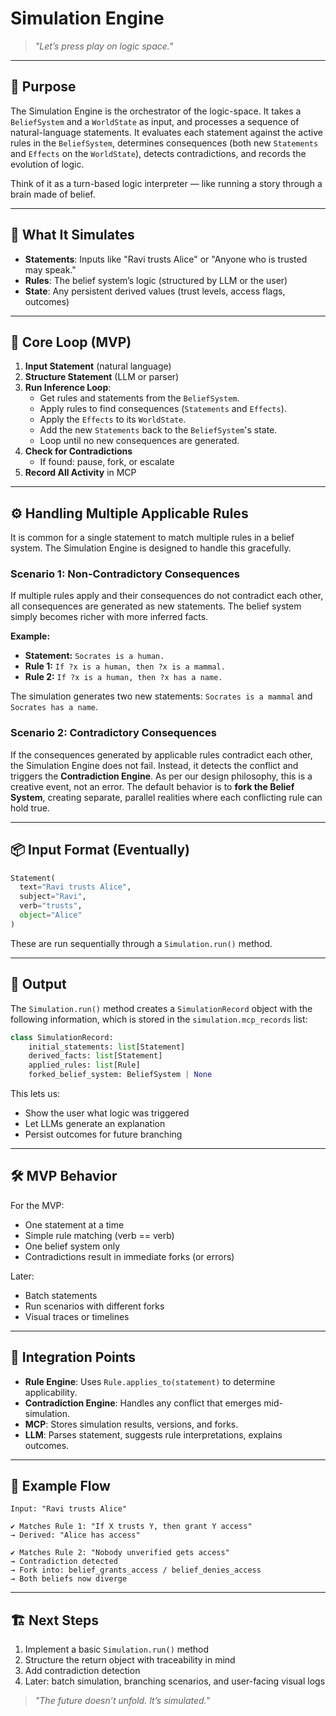 # Simulation Engine

> *"Let’s press play on logic space."*

---

## 🎯 Purpose

The Simulation Engine is the orchestrator of the logic-space. It takes a `BeliefSystem` and a `WorldState` as input, and processes a sequence of natural-language statements. It evaluates each statement against the active rules in the `BeliefSystem`, determines consequences (both new `Statements` and `Effects` on the `WorldState`), detects contradictions, and records the evolution of logic.

Think of it as a turn-based logic interpreter — like running a story through a brain made of belief.

---

## 🧪 What It Simulates

- **Statements**: Inputs like "Ravi trusts Alice" or "Anyone who is trusted may speak."
- **Rules**: The belief system’s logic (structured by LLM or the user)
- **State**: Any persistent derived values (trust levels, access flags, outcomes)

---

## 🔄 Core Loop (MVP)

1. **Input Statement** (natural language)
2. **Structure Statement** (LLM or parser)
3. **Run Inference Loop**:
    - Get rules and statements from the `BeliefSystem`.
    - Apply rules to find consequences (`Statements` and `Effects`).
    - Apply the `Effects` to its `WorldState`.
    - Add the new `Statements` back to the `BeliefSystem`'s state.
    - Loop until no new consequences are generated.
4. **Check for Contradictions**
   - If found: pause, fork, or escalate
5. **Record All Activity** in MCP

---

## ⚙️ Handling Multiple Applicable Rules

It is common for a single statement to match multiple rules in a belief system. The Simulation Engine is designed to handle this gracefully.

### Scenario 1: Non-Contradictory Consequences

If multiple rules apply and their consequences do not contradict each other, all consequences are generated as new statements. The belief system simply becomes richer with more inferred facts.

**Example:**
- **Statement:** `Socrates is a human.`
- **Rule 1:** `If ?x is a human, then ?x is a mammal.`
- **Rule 2:** `If ?x is a human, then ?x has a name.`

The simulation generates two new statements: `Socrates is a mammal` and `Socrates has a name`.

### Scenario 2: Contradictory Consequences

If the consequences generated by applicable rules contradict each other, the Simulation Engine does not fail. Instead, it detects the conflict and triggers the **Contradiction Engine**. As per our design philosophy, this is a creative event, not an error. The default behavior is to **fork the Belief System**, creating separate, parallel realities where each conflicting rule can hold true.

---

## 📦 Input Format (Eventually)

```python
Statement(
  text="Ravi trusts Alice",
  subject="Ravi",
  verb="trusts",
  object="Alice"
)
```

These are run sequentially through a `Simulation.run()` method.

---

## 🧠 Output

The `Simulation.run()` method creates a `SimulationRecord` object with the following information, which is stored in the `simulation.mcp_records` list:

```python
class SimulationRecord:
    initial_statements: list[Statement]
    derived_facts: list[Statement]
    applied_rules: list[Rule]
    forked_belief_system: BeliefSystem | None
```

This lets us:

- Show the user what logic was triggered
- Let LLMs generate an explanation
- Persist outcomes for future branching

---

## 🛠️ MVP Behavior

For the MVP:

- One statement at a time
- Simple rule matching (verb == verb)
- One belief system only
- Contradictions result in immediate forks (or errors)

Later:

- Batch statements
- Run scenarios with different forks
- Visual traces or timelines

---

## 🤝 Integration Points

- **Rule Engine**: Uses `Rule.applies_to(statement)` to determine applicability.
- **Contradiction Engine**: Handles any conflict that emerges mid-simulation.
- **MCP**: Stores simulation results, versions, and forks.
- **LLM**: Parses statement, suggests rule interpretations, explains outcomes.

---

## 🧪 Example Flow

```text
Input: "Ravi trusts Alice"

✔️ Matches Rule 1: "If X trusts Y, then grant Y access"
→ Derived: "Alice has access"

✔️ Matches Rule 2: "Nobody unverified gets access"
→ Contradiction detected
→ Fork into: belief_grants_access / belief_denies_access
→ Both beliefs now diverge
```

---

## 🏗️ Next Steps

1. Implement a basic `Simulation.run()` method
2. Structure the return object with traceability in mind
3. Add contradiction detection
4. Later: batch simulation, branching scenarios, and user-facing visual logs

> *"The future doesn’t unfold. It’s simulated."*

